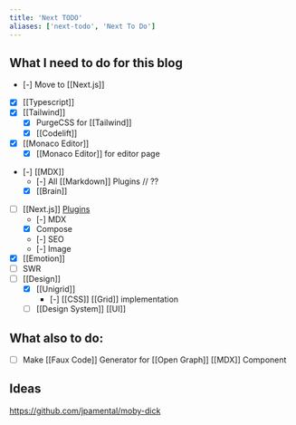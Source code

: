 ```yaml
---
title: 'Next TODO'
aliases: ['next-todo', 'Next To Do']
---
```


## What I need to do for this blog

- [-] Move to [[Next.js]]
- [x] [[Typescript]]
- [x] [[Tailwind]]
  - [x] PurgeCSS for [[Tailwind]]
  - [x] [[Codelift]]
- [x] [[Monaco Editor]]
  - [x] [[Monaco Editor]] for editor page
- [-] [[MDX]]
  - [-] All [[Markdown]] Plugins // ??
  - [x] [[Brain]]
- [ ] [[Next.js]] [Plugins](https://github.com/zeit/next-plugins)
  - [-] MDX
  - [x] Compose
  - [-] SEO
  - [-] Image
- [x] [[Emotion]]
- [ ] SWR
- [ ] [[Design]]
  - [x] [[Unigrid]]
    - [-] [[CSS]] [[Grid]] implementation
  - [ ] [[Design System]] [[UI]]

## What also to do:

- [ ] Make [[Faux Code]] Generator for [[Open Graph]] [[MDX]] Component

## Ideas

https://github.com/jpamental/moby-dick
